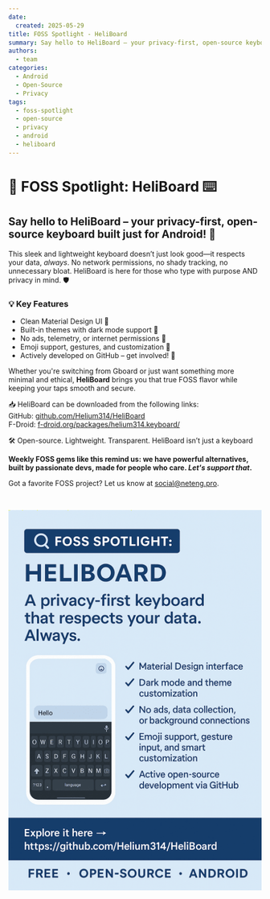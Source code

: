 ```yaml
---
date:
  created: 2025-05-29
title: FOSS Spotlight - HeliBoard
summary: Say hello to HeliBoard – your privacy-first, open-source keyboard built just for Android!
authors:
  - team
categories:
  - Android
  - Open-Source
  - Privacy
tags:
  - foss-spotlight
  - open-source
  - privacy
  - android
  - heliboard
---
```


# 🔦 FOSS Spotlight: HeliBoard ⌨️

## Say hello to HeliBoard – your privacy-first, open-source keyboard built just for Android! 🚀

This sleek and lightweight keyboard doesn’t just look good—it respects your data, <em>always</em>. No network permissions, no shady tracking, no unnecessary bloat. HeliBoard is here for those who type with purpose AND privacy in mind. 🛡️

### 💡 Key Features

- Clean Material Design UI 🎨
- Built-in themes with dark mode support 🌙
- No ads, telemetry, or internet permissions 📵
- Emoji support, gestures, and customization 🙌
- Actively developed on GitHub – get involved! 🔧

<!-- more -->

Whether you're switching from Gboard or just want something more minimal and ethical, **HeliBoard** brings you that true FOSS flavor while keeping your taps smooth and secure.

📥 HeliBoard can be downloaded from the following links:  
GitHub: [github.com/Helium314/HeliBoard](https://github.com/Helium314/HeliBoard)  
F-Droid: [f-droid.org/packages/helium314.keyboard/](https://f-droid.org/packages/helium314.keyboard/)

🛠️ Open-source. Lightweight. Transparent. HeliBoard isn’t just a keyboard

**Weekly FOSS gems like this remind us: we have powerful alternatives, built by passionate devs, made for people who care. _Let's support that_.**

Got a favorite FOSS project? Let us know at [social@neteng.pro](mailto:social@neteng.pro).

&nbsp;

![HeliBoard](../img/heliboard-promo.png)

<!-- cspell:ignore imgtext -->
